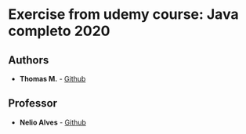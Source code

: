 # Exercise from udemy course: Java completo 2020

## Authors
* **Thomas M.** - [Github](https://github.com/twsm000)

## Professor
* **Nelio Alves** - [Github](https://github.com/acenelio)